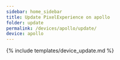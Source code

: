 ```yaml
---
sidebar: home_sidebar
title: Update PixelExperience on apollo
folder: update
permalink: /devices/apollo/update/
device: apollo
---
```

{% include templates/device_update.md %}
